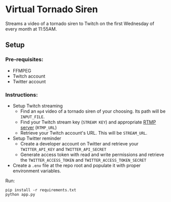 # Virtual Tornado Siren

Streams a video of a tornado siren to Twitch on the first Wednesday of every month at 11:55AM.

## Setup

### Pre-requisites:
  - FFMPEG
  - Twitch account
  - Twitter account

### Instructions:
  - Setup Twitch streaming
    - Find an `mp4` video of a tornado siren of your choosing. Its path will be `INPUT_FILE`.
    - Find your Twitch stream key (`STREAM KEY`) and appropriate [RTMP server](https://stream.twitch.tv/ingests/) (`RTMP_URL`)
    - Retrieve your Twitch account's URL. This will be `STREAM_URL`.
  - Setup Twitter reminder
    - Create a developer account on Twitter and retrieve your `TWITTER_API_KEY` and `TWITTER_API_SECRET`
    - Generate access token with read and write permissions and retrieve the `TWITTER_ACCESS_TOKEN` and `TWITTER_ACCESS_TOKEN_SECRET`
  - Create a `.env` file at the repo root and populate it with proper environment variables.

Run:

    pip install -r requirements.txt
    python app.py
